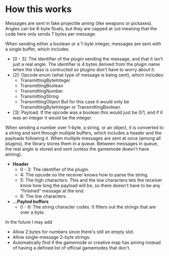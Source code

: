 # How this works

Messages are sent in fake projectile aming (like weapons or pickaxes). Angles can be 8-byte floats, but they are capped at `1e9` meaning that the code here only sends 7 bytes per message.

When sending either a boolean or a 1-byte integer, messages are sent with a single buffer, which includes
- [0 - 3]: The identifier of the plugin sending the message, and that it isn't just a real angle. The identifier is 4 bytes derived from the plugin name when the class is contructed so plugins don't have to worry about it.
- [2]: Opcode enum (what type of message is being sent), which includes:
  - TransmittingByteInteger
  - TransmittingBoolean
  - TransmittingNumber
  - TransmittingString
  - TransmittingObject
But for this case it would only be TransmittingByteInteger or TransmittingBoolean.
- [3]: Payload. If the opcode was a boolean this would just be 0/1, and if it was an integer it would be the integer.

When sending a number over 1-byte, a string, or an object, it is converted to a string and sent through multiple buffers, which includes a header and the payloads following it. When multiple messages are sent at once (among all plugins), the library stores them in a queue. Between messages in queue, the real angle is stored and sent (unless the gamemode doesn't have aiming).
- **Header**
  - 0 - 3: The identifier of the plugin.
  - 4: The opcode so the receiver knows how to parse the string.
  - 5: The high characters. This and the low characters lets the receiver know how long the payload will be, so there doesn't have to be any "finished" message at the end.
  - 6: The low characters.
- **...Paylod buffers**
  - 0 - 6: The string character codes. It filters out the strings that are over a byte.

In the future I may add
- Allow 2 bytes for numbers since there's still an empty slot.
- Allow single-message 2-byte strings.
- Automatically find if the gamemode or creative map has aiming instead of having a defined list of official gamemodes that don't.